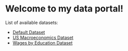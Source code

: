 # Welcome to my data portal!

List of available datasets:

- [Default Dataset](/default-dataset)
- [US Macroeconomics Dataset](/macroeconomics-dataset)
- [Wages by Education Dataset](/wages_by_education)
